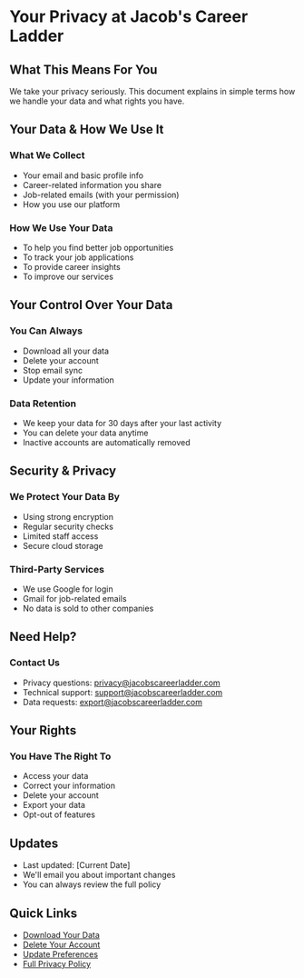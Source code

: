 # Your Privacy at Jacob's Career Ladder

## What This Means For You

We take your privacy seriously. This document explains in simple terms how we handle your data and what rights you have.

## Your Data & How We Use It

### What We Collect
- Your email and basic profile info
- Career-related information you share
- Job-related emails (with your permission)
- How you use our platform

### How We Use Your Data
- To help you find better job opportunities
- To track your job applications
- To provide career insights
- To improve our services

## Your Control Over Your Data

### You Can Always
- Download all your data
- Delete your account
- Stop email sync
- Update your information

### Data Retention
- We keep your data for 30 days after your last activity
- You can delete your data anytime
- Inactive accounts are automatically removed

## Security & Privacy

### We Protect Your Data By
- Using strong encryption
- Regular security checks
- Limited staff access
- Secure cloud storage

### Third-Party Services
- We use Google for login
- Gmail for job-related emails
- No data is sold to other companies

## Need Help?

### Contact Us
- Privacy questions: privacy@jacobscareerladder.com
- Technical support: support@jacobscareerladder.com
- Data requests: export@jacobscareerladder.com

## Your Rights

### You Have The Right To
- Access your data
- Correct your information
- Delete your account
- Export your data
- Opt-out of features

## Updates
- Last updated: [Current Date]
- We'll email you about important changes
- You can always review the full policy

## Quick Links
- [Download Your Data](#)
- [Delete Your Account](#)
- [Update Preferences](#)
- [Full Privacy Policy](#) 